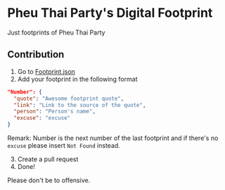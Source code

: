 # Pheu Thai Party's Digital Footprint

Just footprints of Pheu Thai Party

## Contribution

1. Go to [Footprint.json](./src/assets/footprint.json)
2. Add your footprint in the following format

```json
"Number": {
  "quote": "Awesome footprint quote",
  "link": "Link to the source of the quote",
  "person": "Person's name",
  "excuse": "excuse"
}
```

Remark: Number is the next number of the last footprint and if there's no `excuse` please insert `Not Found` instead.

3. Create a pull request
4. Done!

Please don't be to offensive.